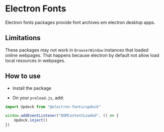 # Electron Fonts

Electron fonts packages provide font archives em electron desktop apps.

## Limitations

These packages may not work in `BrowserWindow` instances that loaded online webpages. That happens because electron by default not allow load local resources in webpages.

## How to use

* Install the package

* On your `preload.js`, add:

```ts
import Updock from "@electron-fonts/updock"

window.addEventListener("DOMContentLoaded", () => {
    Updock.inject()
})
```